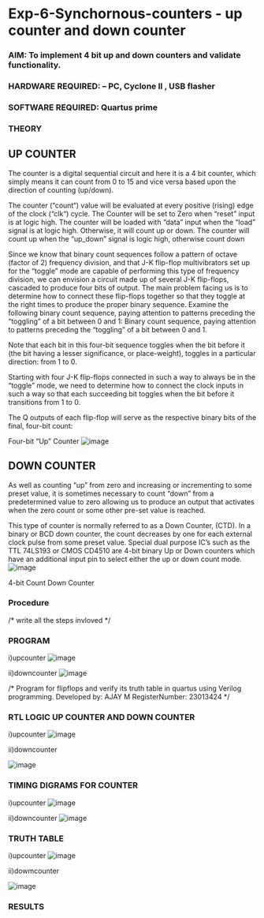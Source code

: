 # Exp-6-Synchornous-counters - up counter and down counter 
### AIM: To implement 4 bit up and down counters and validate  functionality.
### HARDWARE REQUIRED:  – PC, Cyclone II , USB flasher
### SOFTWARE REQUIRED:   Quartus prime
### THEORY 

## UP COUNTER 
The counter is a digital sequential circuit and here it is a 4 bit counter, which simply means it can count from 0 to 15 and vice versa based upon the direction of counting (up/down). 

The counter (“count“) value will be evaluated at every positive (rising) edge of the clock (“clk“) cycle.
The Counter will be set to Zero when “reset” input is at logic high.
The counter will be loaded with “data” input when the “load” signal is at logic high. Otherwise, it will count up or down.
The counter will count up when the “up_down” signal is logic high, otherwise count down

Since we know that binary count sequences follow a pattern of octave (factor of 2) frequency division, and that J-K flip-flop multivibrators set up for the “toggle” mode are capable of performing this type of frequency division, we can envision a circuit made up of several J-K flip-flops, cascaded to produce four bits of output.
The main problem facing us is to determine how to connect these flip-flops together so that they toggle at the right times to produce the proper binary sequence.
Examine the following binary count sequence, paying attention to patterns preceding the “toggling” of a bit between 0 and 1:
Binary count sequence, paying attention to patterns preceding the “toggling” of a bit between 0 and 1.

Note that each bit in this four-bit sequence toggles when the bit before it (the bit having a lesser significance, or place-weight), toggles in a particular direction: from 1 to 0.



 
 

Starting with four J-K flip-flops connected in such a way to always be in the “toggle” mode, we need to determine how to connect the clock inputs in such a way so that each succeeding bit toggles when the bit before it transitions from 1 to 0.

The Q outputs of each flip-flop will serve as the respective binary bits of the final, four-bit count:

 
 

Four-bit “Up” Counter
![image](https://user-images.githubusercontent.com/36288975/169644758-b2f4339d-9532-40c5-af40-8f4f8c942e2c.png)



## DOWN COUNTER 

As well as counting “up” from zero and increasing or incrementing to some preset value, it is sometimes necessary to count “down” from a predetermined value to zero allowing us to produce an output that activates when the zero count or some other pre-set value is reached.

This type of counter is normally referred to as a Down Counter, (CTD). In a binary or BCD down counter, the count decreases by one for each external clock pulse from some preset value. Special dual purpose IC’s such as the TTL 74LS193 or CMOS CD4510 are 4-bit binary Up or Down counters which have an additional input pin to select either the up or down count mode.
![image](https://user-images.githubusercontent.com/36288975/169644844-1a14e123-7228-4ed8-81a9-eb937dff4ac8.png)


4-bit Count Down Counter
### Procedure
/* write all the steps invloved */



### PROGRAM 

i)upcounter
![image](https://github.com/AjayM014/Exp-7-Synchornous-counters-/assets/150011759/8191ba70-75f3-4821-937a-0a47e7533d56)

ii)downcounter
![image](https://github.com/AjayM014/Exp-7-Synchornous-counters-/assets/150011759/f55881c1-945f-4a14-a7df-39c90588bc3d)

/*
Program for flipflops  and verify its truth table in quartus using Verilog programming.
Developed by: AJAY M
RegisterNumber:  23013424
*/






### RTL LOGIC UP COUNTER AND DOWN COUNTER  


i)upcounter
![image](https://github.com/AjayM014/Exp-7-Synchornous-counters-/assets/150011759/adf66871-df68-4696-b008-5c8d71424674)

ii)downcounter


![image](https://github.com/AjayM014/Exp-7-Synchornous-counters-/assets/150011759/1954ac3a-d334-4809-8d54-cf86aa2b4e20)




### TIMING DIGRAMS FOR COUNTER  
i)upcounter
![image](https://github.com/AjayM014/Exp-7-Synchornous-counters-/assets/150011759/58bee7c1-3735-4e29-b49d-cdc71c6127ab)

ii)downcounter
![image](https://github.com/AjayM014/Exp-7-Synchornous-counters-/assets/150011759/4bd1c060-f7cd-4721-9ed8-8ca0120fb3e6)




### TRUTH TABLE 
i)upcounter
![image](https://github.com/AjayM014/Exp-7-Synchornous-counters-/assets/150011759/8a79ee7e-83ae-48a9-807b-e54cec13a9c3)

ii)dowmcounter

![image](https://github.com/AjayM014/Exp-7-Synchornous-counters-/assets/150011759/9ef3f81c-d9ce-450c-92eb-a07071e42582)





### RESULTS 
